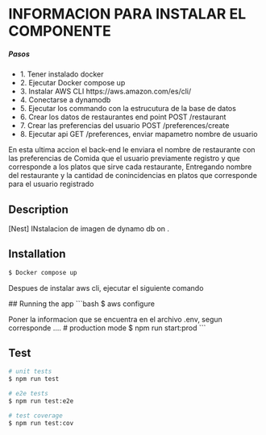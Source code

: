 <h1>INFORMACION PARA INSTALAR EL COMPONENTE </h1>
 <H5>Pasos</h5> 
  <UL>
    <LI>1. Tener instalado docker</LI>
    <LI>2. Ejecutar Docker compose up</LI>
    <li>3. Instalar AWS CLI https://aws.amazon.com/es/cli/</li>
    <LI>4. Conectarse a dynamodb</LI>
    <LI>5. Ejecutar los commando con la estrucutura de la base de datos</LI>
    <LI>6. Crear los datos de restaurantes end point POST /restaurant</LI>
    <LI>7. Crear las preferencias del usuario POST /preferences/create</LI>
    <LI>8. Ejecutar api GET /preferences, enviar mapametro nombre de usuario</LI>
  </ul>  
  En esta ultima accion el back-end le enviara el nombre de restaurante con las preferencias de Comida que el usuario previamente registro y que corresponde a los platos que sirve cada restaurante, Entregando nombre del restaurante y la cantidad de conincidencias en platos que corresponde para el usuario registrado

## Description

[Nest] INstalacion de imagen de dynamo db on .

## Installation

```bash
$ Docker compose up
```
<p>Despues de instalar aws cli, ejecutar el siguiente comando</p>
## Running the app
```bash
$ aws configure


<p>Poner la informacion que se encuentra en el archivo .env, segun corresponde ....
# production mode
$ npm run start:prod
```

## Test

```bash
# unit tests
$ npm run test

# e2e tests
$ npm run test:e2e

# test coverage
$ npm run test:cov
```








